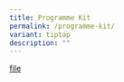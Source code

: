 ```yaml
---
title: Programme Kit
permalink: /programme-kit/
variant: tiptap
description: ""
---
```

<p><a href="/files/20250109_WSG_The_Polaris_Worksheet_3mm_bleed_FA_PATH.pdf" rel="noopener nofollow" target="_blank">file</a>
</p>